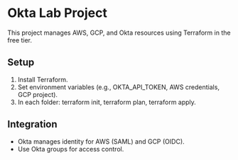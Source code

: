 # Okta Lab Project

This project manages AWS, GCP, and Okta resources using Terraform in the free tier.

## Setup
1. Install Terraform.
2. Set environment variables (e.g., OKTA_API_TOKEN, AWS credentials, GCP project).
3. In each folder: terraform init, terraform plan, terraform apply.

## Integration
- Okta manages identity for AWS (SAML) and GCP (OIDC).
- Use Okta groups for access control.

